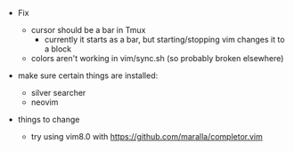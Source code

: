 * Fix
  * cursor should be a bar in Tmux
    * currently it starts as a bar, but starting/stopping vim changes it to a block
  * colors aren't working in vim/sync.sh (so probably broken elsewhere)

* make sure certain things are installed:
  * silver searcher
  * neovim

* things to change
  * try using vim8.0 with https://github.com/maralla/completor.vim
